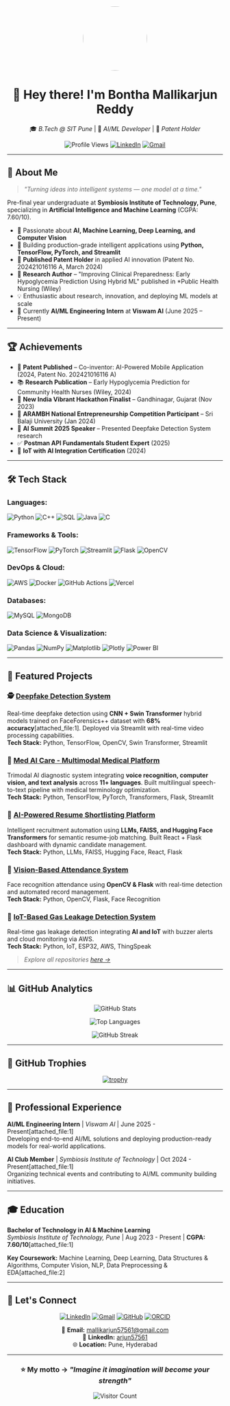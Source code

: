 <div align="center">
  <img src="https://avatars.githubusercontent.com/u/your-github-id?v=4" width="150" style="border-radius: 50%;" />
  
  # 👋 Hey there! I'm **Bontha Mallikarjun Reddy**
  
  🎓 *B.Tech @ SIT Pune* | 🧠 *AI/ML Developer* | 📜 *Patent Holder*
  
  ![Profile Views](https://komarev.com/ghpvc/?username=Arjun-57561&color=blue&style=flat-square)
  [![LinkedIn](https://img.shields.io/badge/LinkedIn-arjun57561-blue?style=flat-square&logo=linkedin)](https://www.linkedin.com/in/arjun57561)
  [![Gmail](https://img.shields.io/badge/Email-mallikarjun57561@gmail.com-red?style=flat-square&logo=gmail)](mailto:mallikarjun57561@gmail.com)
  
</div>

---

## 🚀 About Me  

> *"Turning ideas into intelligent systems — one model at a time."*  

Pre-final year undergraduate at **Symbiosis Institute of Technology, Pune**, specializing in **Artificial Intelligence and Machine Learning** (CGPA: 7.60/10).

- 🤖 Passionate about **AI, Machine Learning, Deep Learning, and Computer Vision**  
- 🧩 Building production-grade intelligent applications using **Python, TensorFlow, PyTorch, and Streamlit**  
- 🏅 **Published Patent Holder** in applied AI innovation (Patent No. 202421016116 A, March 2024)
- 📄 **Research Author** – "Improving Clinical Preparedness: Early Hypoglycemia Prediction Using Hybrid ML" published in *Public Health Nursing (Wiley)  
- 💡 Enthusiastic about research, innovation, and deploying ML models at scale  
- 💼 Currently **AI/ML Engineering Intern** at **Viswam AI** (June 2025 – Present) 

---

## 🏆 Achievements  

- 📜 **Patent Published** – Co-inventor: AI-Powered Mobile Application (2024, Patent No. 202421016116 A)  
- 📚 **Research Publication** – Early Hypoglycemia Prediction for Community Health Nurses (Wiley, 2024)  
- 🥈 **New India Vibrant Hackathon Finalist** – Gandhinagar, Gujarat (Nov 2023)  
- 🚀 **ARAMBH National Entrepreneurship Competition Participant** – Sri Balaji University (Jan 2024)  
- 🎤 **AI Summit 2025 Speaker** – Presented Deepfake Detection System research  
- ✅ **Postman API Fundamentals Student Expert** (2025)  
- 🔧 **IoT with AI Integration Certification** (2024)  

---

## 🛠️ Tech Stack  

### **Languages:**  
![Python](https://img.shields.io/badge/Python-3776AB?style=for-the-badge&logo=python&logoColor=white)
![C++](https://img.shields.io/badge/C++-00599C?style=for-the-badge&logo=cplusplus&logoColor=white)
![SQL](https://img.shields.io/badge/SQL-4479A1?style=for-the-badge&logo=mysql&logoColor=white)
![Java](https://img.shields.io/badge/Java-ED8B00?style=for-the-badge&logo=openjdk&logoColor=white)
![C](https://img.shields.io/badge/C-00599C?style=for-the-badge&logo=c&logoColor=white)

### **Frameworks & Tools:**  
![TensorFlow](https://img.shields.io/badge/TensorFlow-FF6F00?style=for-the-badge&logo=tensorflow&logoColor=white)
![PyTorch](https://img.shields.io/badge/PyTorch-EE4C2C?style=for-the-badge&logo=pytorch&logoColor=white)
![Streamlit](https://img.shields.io/badge/Streamlit-FF4B4B?style=for-the-badge&logo=streamlit&logoColor=white)
![Flask](https://img.shields.io/badge/Flask-000000?style=for-the-badge&logo=flask&logoColor=white)
![OpenCV](https://img.shields.io/badge/OpenCV-5C3EE8?style=for-the-badge&logo=opencv&logoColor=white)

### **DevOps & Cloud:**  
![AWS](https://img.shields.io/badge/AWS-FF9900?style=for-the-badge&logo=amazonaws&logoColor=white)
![Docker](https://img.shields.io/badge/Docker-0db7ed?style=for-the-badge&logo=docker&logoColor=white)
![GitHub Actions](https://img.shields.io/badge/GitHub%20Actions-2088FF?style=for-the-badge&logo=githubactions&logoColor=white)
![Vercel](https://img.shields.io/badge/Vercel-000000?style=for-the-badge&logo=vercel&logoColor=white)

### **Databases:**  
![MySQL](https://img.shields.io/badge/MySQL-4479A1?style=for-the-badge&logo=mysql&logoColor=white)
![MongoDB](https://img.shields.io/badge/MongoDB-47A248?style=for-the-badge&logo=mongodb&logoColor=white)

### **Data Science & Visualization:**  
![Pandas](https://img.shields.io/badge/Pandas-150458?style=for-the-badge&logo=pandas&logoColor=white)
![NumPy](https://img.shields.io/badge/NumPy-013243?style=for-the-badge&logo=numpy&logoColor=white)
![Matplotlib](https://img.shields.io/badge/Matplotlib-11557c?style=for-the-badge)
![Plotly](https://img.shields.io/badge/Plotly-3F4F75?style=for-the-badge&logo=plotly&logoColor=white)
![Power BI](https://img.shields.io/badge/Power%20BI-F2C811?style=for-the-badge&logo=powerbi&logoColor=black)

---

## 🧩 Featured Projects  

### 🕵️ [Deepfake Detection System](https://github.com/Arjun-57561)
Real-time deepfake detection using **CNN + Swin Transformer** hybrid models trained on FaceForensics++ dataset with **68% accuracy**[attached_file:1]. Deployed via Streamlit with real-time video processing capabilities.  
**Tech Stack:** Python, TensorFlow, OpenCV, Swin Transformer, Streamlit

### 🏥 [Med AI Care - Multimodal Medical Platform](https://github.com/Arjun-57561)
Trimodal AI diagnostic system integrating **voice recognition, computer vision, and text analysis** across **11+ languages**. Built multilingual speech-to-text pipeline with medical terminology optimization.  
**Tech Stack:** Python, TensorFlow, PyTorch, Transformers, Flask, Streamlit

### 🤖 [AI-Powered Resume Shortlisting Platform](https://github.com/Arjun-57561)
Intelligent recruitment automation using **LLMs, FAISS, and Hugging Face Transformers** for semantic resume-job matching. Built React + Flask dashboard with dynamic candidate management.  
**Tech Stack:** Python, LLMs, FAISS, Hugging Face, React, Flask

### 📸 [Vision-Based Attendance System](https://github.com/Arjun-57561)
Face recognition attendance using **OpenCV & Flask** with real-time detection and automated record management.  
**Tech Stack:** Python, OpenCV, Flask, Face Recognition

### 🌿 [IoT-Based Gas Leakage Detection System](https://github.com/Arjun-57561)
Real-time gas leakage detection integrating **AI and IoT** with buzzer alerts and cloud monitoring via AWS.  
**Tech Stack:** Python, IoT, ESP32, AWS, ThingSpeak

> *Explore all repositories [here →](https://github.com/Arjun-57561?tab=repositories)*  

---

## 📊 GitHub Analytics  

<div align="center">
  
![GitHub Stats](https://github-readme-stats.vercel.app/api?username=Arjun-57561&show_icons=true&theme=radical&hide_border=true&count_private=true)
  
![Top Languages](https://github-readme-stats.vercel.app/api/top-langs/?username=Arjun-57561&layout=compact&theme=radical&hide_border=true)
  
![GitHub Streak](https://github-readme-streak-stats.herokuapp.com/?user=Arjun-57561&theme=radical&hide_border=true)

</div>

---

## 🏅 GitHub Trophies  

<div align="center">
  
[![trophy](https://github-profile-trophy.vercel.app/?username=Arjun-57561&theme=radical&no-frame=true&no-bg=false&margin-w=10&margin-h=10&row=2)](https://github.com/ryo-ma/github-profile-trophy)

</div>

---

## 💼 Professional Experience

**AI/ML Engineering Intern** | *Viswam AI* | June 2025 - Present[attached_file:1]  
Developing end-to-end AI/ML solutions and deploying production-ready models for real-world applications.

**AI Club Member** | *Symbiosis Institute of Technology* | Oct 2024 - Present[attached_file:1]  
Organizing technical events and contributing to AI/ML community building initiatives.

---

## 🎓 Education

**Bachelor of Technology in AI & Machine Learning**  
*Symbiosis Institute of Technology, Pune* | Aug 2023 - Present | **CGPA: 7.60/10**[attached_file:1]

**Key Coursework:** Machine Learning, Deep Learning, Data Structures & Algorithms, Computer Vision, NLP, Data Preprocessing & EDA[attached_file:2]

---

## 💬 Let's Connect  

<div align="center">
  
[![LinkedIn](https://img.shields.io/badge/LinkedIn-0077B5?style=for-the-badge&logo=linkedin&logoColor=white)](https://www.linkedin.com/in/arjun57561)
[![Gmail](https://img.shields.io/badge/Gmail-D14836?style=for-the-badge&logo=gmail&logoColor=white)](mailto:mallikarjun57561@gmail.com)
[![GitHub](https://img.shields.io/badge/GitHub-100000?style=for-the-badge&logo=github&logoColor=white)](https://github.com/Arjun-57561)
[![ORCID](https://img.shields.io/badge/ORCID-A6CE39?style=for-the-badge&logo=orcid&logoColor=white)](https://orcid.org/0009-0004-4624-1747)

📧 **Email:** mallikarjun57561@gmail.com  
💼 **LinkedIn:** [arjun57561](https://www.linkedin.com/in/arjun57561)  
🌐 **Location:** Pune, Hyderabad  

</div>

---

<div align="center">
  
### ⭐ My motto -> *"Imagine it imagination will become your strength"*
  
![Visitor Count](https://profile-counter.glitch.me/Arjun-57561/count.svg)

</div>
